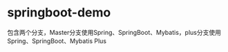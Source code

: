 # springboot-demo

包含两个分支，Master分支使用Spring、SpringBoot、Mybatis，plus分支使用Spring、SpringBoot、Mybatis Plus
